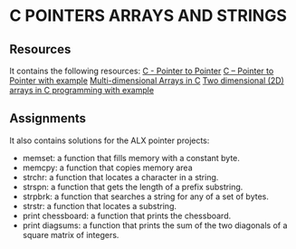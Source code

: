 # C POINTERS ARRAYS AND STRINGS

## Resources

It contains the following resources:
[C - Pointer to Pointer](https://www.tutorialspoint.com/cprogramming/c_pointer_to_pointer.htm)
[C – Pointer to Pointer with example](https://beginnersbook.com/2014/01/c-pointer-to-pointer/)
[Multi-dimensional Arrays in C](https://www.tutorialspoint.com/cprogramming/c_multi_dimensional_arrays.htm)
[Two dimensional (2D) arrays in C programming with example](https://beginnersbook.com/2014/01/2d-arrays-in-c-example/)

## Assignments

It also contains solutions for the ALX pointer projects:
- memset:  a function that fills memory with a constant byte.
- memcpy: a function that copies memory area
- strchr: a function that locates a character in a string.
- strspn: a function that gets the length of a prefix substring.
- strpbrk: a function that searches a string for any of a set of bytes.
- strstr: a function that locates a substring.
- print chessboard: a function that prints the chessboard.
- print diagsums:  a function that prints the sum of the two diagonals of a square matrix of integers.


